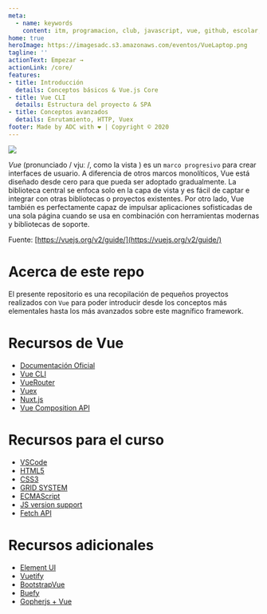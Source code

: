 ```yaml
---
meta:
  - name: keywords
    content: itm, programacion, club, javascript, vue, github, escolar, java, web, blog, universidad, itmerida, club de programacion itm, vuepress, clubdeprogramacionitm
home: true
heroImage: https://imagesadc.s3.amazonaws.com/eventos/VueLaptop.png
tagline: ''
actionText: Empezar →
actionLink: /core/
features:
- title: Introducción
  details: Conceptos básicos & Vue.js Core
- title: Vue CLI
  details: Estructura del proyecto & SPA
- title: Conceptos avanzados
  details: Enrutamiento, HTTP, Vuex
footer: Made by ADC with ❤️ | Copyright © 2020
---
```

![](http://tutorialesenpdf.com/wp-content/uploads/2018/05/vuejs-tutorial-pdf.jpg)

*Vue* (pronunciado / vjuː /, como la vista ) es un `marco progresivo` para crear interfaces de usuario. A diferencia de otros marcos monolíticos, Vue está diseñado desde cero para que pueda ser adoptado gradualmente. La biblioteca central se enfoca solo en la capa de vista y es fácil de captar e integrar con otras bibliotecas o proyectos existentes. Por otro lado, Vue también es perfectamente capaz de impulsar aplicaciones sofisticadas de una sola página cuando se usa en combinación con herramientas modernas y bibliotecas de soporte.

Fuente: [https://vuejs.org/v2/guide/](https://vuejs.org/v2/guide/)

# Acerca de este repo

El presente repositorio es una recopilación de pequeños proyectos realizados con `Vue` para poder introducir desde los conceptos más elementales hasta los más avanzados sobre este magnífico framework.

# Recursos de Vue

- [Documentación Oficial](https://vuejs.org/)
- [Vue CLI](https://cli.vuejs.org/)
- [VueRouter](https://router.vuejs.org/)
- [Vuex](https://vuex.vuejs.org/)
- [Nuxt.js](https://nuxtjs.org/)
- [Vue Composition API](https://vue-composition-api-rfc.netlify.com/)

# Recursos para el curso
- [VSCode](https://code.visualstudio.com/download)
- [HTML5](https://developer.mozilla.org/es/docs/HTML/HTML5)
- [CSS3](https://www.ecured.cu/CSS3)
- [GRID SYSTEM](https://www.w3schools.com/css/css_grid.asp)
- [ECMAScript](https://es.wikipedia.org/wiki/ECMAScript)
- [JS version support](https://www.w3schools.com/js/js_versions.asp)
- [Fetch API](https://developer.mozilla.org/es/docs/Web/API/Fetch_API)

# Recursos adicionales
* [Element UI](https://element.eleme.io/#/es)
* [Vuetify](https://vuetifyjs.com/en/)
* [BootstrapVue](https://bootstrap-vue.js.org/)
* [Buefy](https://buefy.github.io/#/)
* [Gopherjs + Vue](https://github.com/oskca/gopherjs-vue)